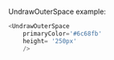 UndrawOuterSpace example:
```js 
<UndrawOuterSpace
    primaryColor='#6c68fb'
    height= '250px'
    />
```